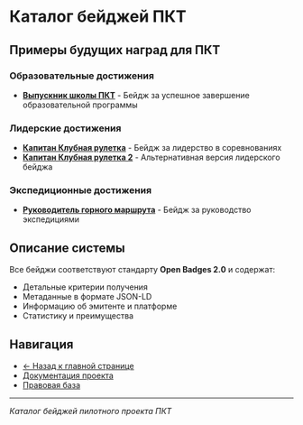 ﻿# Каталог бейджей ПКТ

## Примеры будущих наград для ПКТ

### Образовательные достижения
- **[Выпускник школы ПКТ](Выпускник%20Школы%20ПКТ-badge.md)** - Бейдж за успешное завершение образовательной программы

### Лидерские достижения  
- **[Капитан Клубная рулетка](Клубная%20рулетка%20Капитан%20%202-badge.md)** - Бейдж за лидерство в соревнованиях
- **[Капитан Клубная рулетка 2](Клубная%20рулетка%20Капитан%20%202-badge.md)** - Альтернативная версия лидерского бейджа

### Экспедиционные достижения
- **[Руководитель горного маршрута](Руководитель%20горного%20маршрута-badge.md)** - Бейдж за руководство экспедициями

## Описание системы

Все бейджи соответствуют стандарту **Open Badges 2.0** и содержат:
- Детальные критерии получения
- Метаданные в формате JSON-LD
- Информацию об эмитенте и платформе
- Статистику и преимущества

## Навигация

- [← Назад к главной странице](../README.md)
- [Документация проекта](../документы/)
- [Правовая база](../правовые-документы/)

---

*Каталог бейджей пилотного проекта ПКТ*


